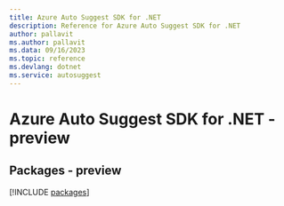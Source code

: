 ```yaml
---
title: Azure Auto Suggest SDK for .NET
description: Reference for Azure Auto Suggest SDK for .NET
author: pallavit
ms.author: pallavit
ms.data: 09/16/2023
ms.topic: reference
ms.devlang: dotnet
ms.service: autosuggest
---
```

# Azure Auto Suggest SDK for .NET - preview
## Packages - preview
[!INCLUDE [packages](auto-suggest-index.md)]